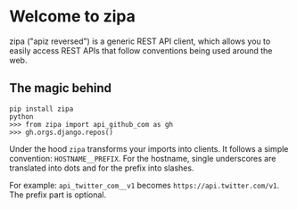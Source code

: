 # Welcome to zipa

zipa ("apiz reversed") is a generic REST API client, which allows you to
easily access REST APIs that follow conventions being used around the web.

## The magic behind

```
pip install zipa
python
>>> from zipa import api_github_com as gh
>>> gh.orgs.django.repos()
```

Under the hood `zipa` transforms your imports into clients. It follows a simple
convention: `HOSTNAME__PREFIX`. For the hostname, single underscores are
translated into dots and for the prefix into slashes.

For example: `api_twitter_com__v1` becomes `https://api.twitter.com/v1`. The
prefix part is optional.
